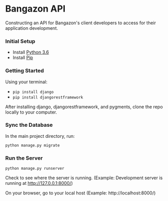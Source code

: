 # Bangazon API
Constructing an API for Bangazon's client developers to access for their application development.


### Initial Setup
* Install [Python 3.6](http://https://www.python.org/downloads/release/python-360/)
* Install [Pip](https://pip.pypa.io/en/stable/installing/)


### Getting Started

Using your terminal:

* ```pip install django```
* ```pip install djangorestframework``` 

After installing django, djangorestframework, and pygments, clone the repo locally to your computer.


### Sync the Database

In the main project directory, run:

```python manage.py migrate```

### Run the Server

```python manage.py runserver```

Check to see where the server is running. 
(Example: Development server is running at http://127.0.0.1:8000/)

On your browser, go to your local host
(Example: http://localhost:8000/)
